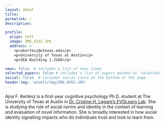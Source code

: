 ```yaml
---
layout: about
title:
permalink: /
description: 

profile:
  align: left
  image: IMG_4332.JPG
  address: >
    <p>akertesz@utexas.edu</p>
    <p>University of Texas at Austin</p>
    <p>SEA Building 1.316E</p>

news: false  # includes a list of news items
selected_papers: false # includes a list of papers marked as "selected={true}"
social: false  # includes social icons at the bottom of the page
header-img: 'assets/img/IMG_0553.JPG'
---
```


Ajna F. Kertész is a first-year cognitive psychology Ph.D. student at The University of Texas at Austin in [Dr. Cristine H. Legare’s EVOLearn Lab](http://cristinelegare.com/). She is studying the role of social norms and identity in the context of learning and evaluation of novel information. She is broadly interested in how social identity signalling impacts who do individuals trust and look to learn from. 
